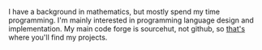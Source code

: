 I have a background in mathematics, but mostly spend my time programming. I'm mainly interested in programming language design and implementation. My main code forge is sourcehut, not github, so [that's](https://git.sr.ht/~sm2n/) where you'll find my projects.
